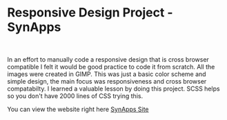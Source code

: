 <h1>Responsive Design Project - SynApps</h1><br>
 <p>In an effort to manually code a responsive design that is cross browser compatible I felt it would be good practice to code it from scratch. All the images were created in GIMP. This was just a basic color scheme and simple design, the main focus was responsiveness and cross browser compatabilty. I learned a valuable lesson by doing this project. SCSS helps so you don't have 2000 lines of CSS trying this.</p><br<br>
<p>You can view the website right here <a href="https://www.kerrycreech.art/synapps/index.html" target="_blank" rel="noopener noreferrer">SynApps Site</a></p>
